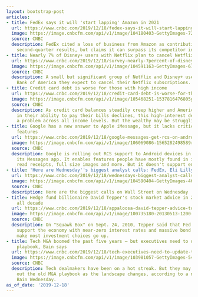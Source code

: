 ```yaml
---
layout: bootstrap-post
articles:
- title: FedEx says it will 'start lapping' Amazon in 2021
  url: https://www.cnbc.com/2019/12/18/fedex-says-it-will-start-lapping-amazon-in-2021.html
  image: https://image.cnbcfm.com/api/v1/image/104180403-GettyImages-72778825.jpg?v=1576680511
  source: CNBC
  description: FedEx cited a loss of business from Amazon as contributing to its weak
    second-quarter results, but claims it can surpass its competitor in 2021.
- title: Nearly 7% of Disney+ users with Netflix plan to cancel Netflix, survey shows
  url: https://www.cnbc.com/2019/12/18/survey-nearly-7percent-of-disney-users-with-netflix-plan-to-cancel-netflix.html
  image: https://image.cnbcfm.com/api/v1/image/104591163-GettyImages-617845414-reed-hastings.jpg?v=1576673241
  source: CNBC
  description: A small but significant group of Netflix and Disney+ users have told
    Bank of America they expect to cancel their Netflix subscriptions.
- title: Credit card debt is worse for those with high income
  url: https://www.cnbc.com/2019/12/18/credit-card-debt-is-worse-for-those-with-high-income.html
  image: https://image.cnbcfm.com/api/v1/image/105468251-1537816476805gettyimages-906503380.jpeg?v=1537816607
  source: CNBC
  description: As credit card balances steadily creep higher and Americans' confidence
    in their ability to pay their bills declines, this high-interest debt has become
    a problem across all income levels. But the wealthy may be struggling the most.
- title: Google has a new answer to Apple iMessage, but it lacks critical privacy
    features
  url: https://www.cnbc.com/2019/12/18/google-messages-get-rcs-on-android-to-make-it-more-like-apple-imessage.html
  image: https://image.cnbcfm.com/api/v1/image/106069086-1565282498589rtx72lxp.jpg?v=1565282594
  source: CNBC
  description: Google is rolling out RCS support to Android devices in the U.S. through
    its Messages app. It enables features people have mostly found in iMessage, like
    read receipts, full size images and more. But it doesn't support end-to-end encryption.
- title: 'Here are Wednesday''s biggest analyst calls: FedEx, Eli Lilly, AMC & more'
  url: https://www.cnbc.com/2019/12/18/wednesdays-biggest-analyst-calls-fedex-eli-lilly-amc-more.html
  image: https://image.cnbcfm.com/api/v1/image/104590404-GettyImages-468810532.jpg?v=1576672263
  source: CNBC
  description: Here are the biggest calls on Wall Street on Wednesday
- title: Hedge fund billionaire David Tepper's stock market advice in 2010 worked
    all decade
  url: https://www.cnbc.com/2019/12/18/appaloosa-david-tepper-advice-to-investors-in-2010-worked-all-decade.html
  image: https://image.cnbcfm.com/api/v1/image/100735180-20130513-1200-138.jpg?v=1368537155
  source: CNBC
  description: On "Squawk Box" on Sept. 24, 2010, Tepper said that Fed efforts to
    support the economy with near-zero interest rates and massive bond buying will
    make most investment choices go up.
- title: Tech M&A boomed the past five years — but executives need to update their
    playbook, Bain says
  url: https://www.cnbc.com/2019/12/18/tech-executives-need-to-update-their-ma-playbook-bain-says.html
  image: https://image.cnbcfm.com/api/v1/image/103981057-GettyImages-541253176.jpg?v=1529472831
  source: CNBC
  description: Tech dealmakers have been on a hot streak. But they may need to toss
    out the old M&A playbook as the landscape changes, according to a new report from
    Bain Wednesday.
as_of_date: '2019-12-18'
---
```


